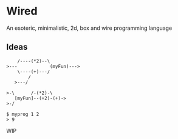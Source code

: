 # Wired

An esoteric, minimalistic, 2d, box and wire programming language

## Ideas

```
    /----(*2)--\
>---            (myFun)--->
    \----(+)---/
        /
   >---/

>-\      /-(*2)-\
   [myFun]--(+2)-(+)->
>-/
```

```
$ myprog 1 2
> 9
```

WIP
